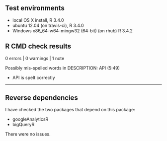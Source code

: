 ## Test environments
* local OS X install, R 3.4.0
* ubuntu 12.04 (on travis-ci), R 3.4.0
* Windows x86_64-w64-mingw32 (64-bit) (on rhub) R 3.4.2

## R CMD check results

0 errors | 0 warnings | 1 note

Possibly mis-spelled words in DESCRIPTION:
  API (5:49)
  
* API is spelt correctly

---

## Reverse dependencies

I have checked the two packages that depend on this package: 

* googleAnalyticsR
* bigQueryR  

There were no issues. 
